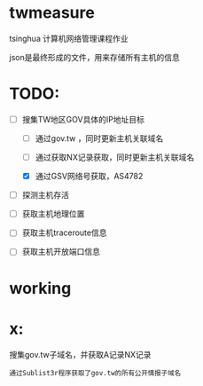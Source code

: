 # twmeasure
tsinghua 计算机网络管理课程作业

json是最终形成的文件，用来存储所有主机的信息

# TODO:
- [ ] 搜集TW地区GOV具体的IP地址目标

    - [ ] 通过gov.tw ，同时更新主机关联域名

    - [ ] 通过获取NX记录获取，同时更新主机关联域名

    - [x] 通过GSV网络号获取，AS4782 

- [ ] 探测主机存活 

- [ ] 获取主机地理位置 

- [ ] 获取主机traceroute信息 

- [ ] 获取主机开放端口信息 

# working
# x:

搜集gov.tw子域名，并获取A记录NX记录

    通过Sublist3r程序获取了gov.tw的所有公开情报子域名
